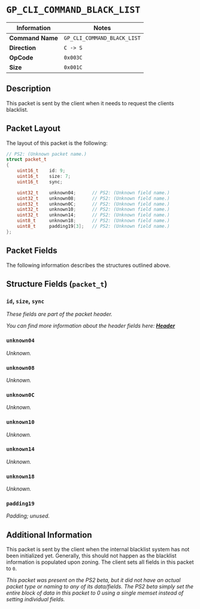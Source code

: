 # `GP_CLI_COMMAND_BLACK_LIST`

| Information               | Notes |
|---                        |---    |
| **Command Name**          | `GP_CLI_COMMAND_BLACK_LIST` |
| **Direction**             | `C -> S` |
| **OpCode**                | `0x003C` |
| **Size**                  | `0x001C` |

## Description

This packet is sent by the client when it needs to request the clients blacklist.

## Packet Layout

The layout of this packet is the following:

```cpp
// PS2: (Unknown packet name.)
struct packet_t
{
    uint16_t    id: 9;
    uint16_t    size: 7;
    uint16_t    sync;

    uint32_t    unknown04;      // PS2: (Unknown field name.)
    uint32_t    unknown08;      // PS2: (Unknown field name.)
    uint32_t    unknown0C;      // PS2: (Unknown field name.)
    uint32_t    unknown10;      // PS2: (Unknown field name.)
    uint32_t    unknown14;      // PS2: (Unknown field name.)
    uint8_t     unknown18;      // PS2: (Unknown field name.)
    uint8_t     padding19[3];   // PS2: (Unknown field name.)
};
```

## Packet Fields

The following information describes the structures outlined above.

## Structure Fields (`packet_t`)

### `id`, `size`, `sync`

_These fields are part of the packet header._

_You can find more information about the header fields here: [**Header**](/world/HEADER.md)_

### `unknown04`

_Unknown._

### `unknown08`

_Unknown._

### `unknown0C`

_Unknown._

### `unknown10`

_Unknown._

### `unknown14`

_Unknown._

### `unknown18`

_Unknown._

### `padding19`

_Padding; unused._

## Additional Information

This packet is sent by the client when the internal blacklist system has not been initialized yet. Generally, this should not happen as the blacklist information is populated upon zoning. The client sets all fields in this packet to `0`.

_This packet was present on the PS2 beta, but it did not have an actual packet type or naming to any of its data/fields. The PS2 beta simply set the entire block of data in this packet to 0 using a single memset instead of setting individual fields._
